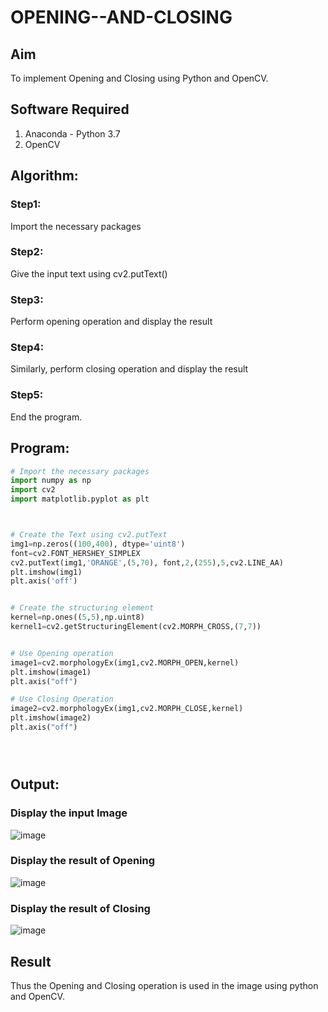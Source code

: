 # OPENING--AND-CLOSING
## Aim
To implement Opening and Closing using Python and OpenCV.

## Software Required
1. Anaconda - Python 3.7
2. OpenCV
## Algorithm:
### Step1:
Import the necessary packages

### Step2:
Give the input text using cv2.putText()

### Step3:
Perform opening operation and display the result
### Step4:

Similarly, perform closing operation and display the result

### Step5:
End the program.


 
## Program:

``` Python
# Import the necessary packages
import numpy as np
import cv2
import matplotlib.pyplot as plt



# Create the Text using cv2.putText
img1=np.zeros((100,400), dtype='uint8')
font=cv2.FONT_HERSHEY_SIMPLEX
cv2.putText(img1,'ORANGE',(5,70), font,2,(255),5,cv2.LINE_AA)
plt.imshow(img1)
plt.axis('off')


# Create the structuring element
kernel=np.ones((5,5),np.uint8)
kernel1=cv2.getStructuringElement(cv2.MORPH_CROSS,(7,7))


# Use Opening operation
image1=cv2.morphologyEx(img1,cv2.MORPH_OPEN,kernel)
plt.imshow(image1)
plt.axis("off")

# Use Closing Operation
image2=cv2.morphologyEx(img1,cv2.MORPH_CLOSE,kernel)
plt.imshow(image2)
plt.axis("off")





```
## Output:

### Display the input Image

![image](https://github.com/Goutham2306/OPENING--AND-CLOSING/assets/138971154/5905db22-03f4-4a7c-9a13-9a97c6b4272c)


### Display the result of Opening

![image](https://github.com/Goutham2306/OPENING--AND-CLOSING/assets/138971154/8a25ede4-0346-456d-8bef-06d9cd25be8b)


### Display the result of Closing

![image](https://github.com/Goutham2306/OPENING--AND-CLOSING/assets/138971154/161cc4de-e163-496f-80ba-265e64284976)

## Result
Thus the Opening and Closing operation is used in the image using python and OpenCV.
